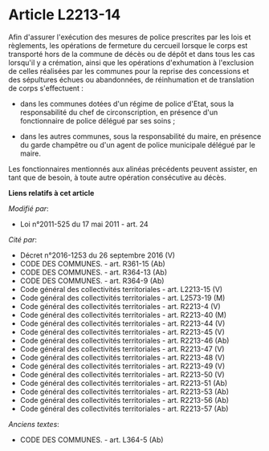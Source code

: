 # Article L2213-14

Afin d'assurer l'exécution des mesures de police prescrites par les lois et règlements, les opérations de fermeture du
cercueil lorsque le corps est transporté hors de la commune de décès ou de dépôt et dans tous les cas lorsqu'il y a
crémation, ainsi que les opérations d'exhumation à l'exclusion de celles réalisées par les communes pour la reprise des
concessions et des sépultures échues ou abandonnées, de réinhumation et de translation de corps s'effectuent : 

- dans les communes dotées d'un régime de police d'Etat, sous la responsabilité du chef de circonscription, en présence d'un
fonctionnaire de police délégué par ses soins ; 

- dans les autres communes, sous la responsabilité du maire, en présence du garde champêtre ou d'un agent de police
municipale délégué par le maire. 

Les fonctionnaires mentionnés aux alinéas précédents peuvent assister, en tant que de besoin, à toute autre opération
consécutive au décès.

**Liens relatifs à cet article**

_Modifié par_:

  - Loi n°2011-525 du 17 mai 2011 - art. 24

_Cité par_:

  - Décret n°2016-1253 du 26 septembre 2016 (V)
  - CODE DES COMMUNES. - art. R361-15 (Ab)
  - CODE DES COMMUNES. - art. R364-13 (Ab)
  - CODE DES COMMUNES. - art. R364-9 (Ab)
  - Code général des collectivités territoriales - art. L2213-15 (V)
  - Code général des collectivités territoriales - art. L2573-19 (M)
  - Code général des collectivités territoriales - art. R2213-4 (V)
  - Code général des collectivités territoriales - art. R2213-40 (M)
  - Code général des collectivités territoriales - art. R2213-44 (V)
  - Code général des collectivités territoriales - art. R2213-45 (V)
  - Code général des collectivités territoriales - art. R2213-46 (Ab)
  - Code général des collectivités territoriales - art. R2213-47 (V)
  - Code général des collectivités territoriales - art. R2213-48 (V)
  - Code général des collectivités territoriales - art. R2213-49 (V)
  - Code général des collectivités territoriales - art. R2213-50 (V)
  - Code général des collectivités territoriales - art. R2213-51 (Ab)
  - Code général des collectivités territoriales - art. R2213-53 (Ab)
  - Code général des collectivités territoriales - art. R2213-56 (Ab)
  - Code général des collectivités territoriales - art. R2213-57 (Ab)

_Anciens textes_:

  - CODE DES COMMUNES. - art. L364-5 (Ab)
